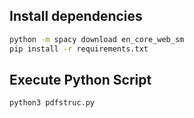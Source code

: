 ## Install dependencies

```bash
python -m spacy download en_core_web_sm
pip install -r requirements.txt
```

## Execute Python Script

```bash
python3 pdfstruc.py
```
